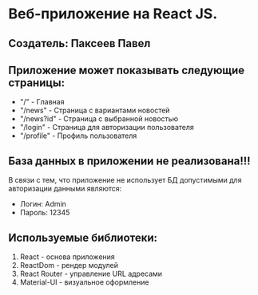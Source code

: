 Веб-приложение на React JS.
==========================

Создатель: Паксеев Павел
--------------------------

Приложение может показывать следующие страницы:
--------------------------
- "/" - Главная
- "/news" - Страница с вариантами новостей
- "/news?id" - Страница с выбранной новостью
- "/login" - Страница для авторизации пользователя
- "/profile" - Профиль пользователя

База данных в приложении не реализована!!!
--------------------------
В связи с тем, что приложение не использует БД допустимыми для авторизации данными являются:
- Логин: Admin
- Пароль: 12345

Используемые библиотеки:
--------------------------
1. React - основа приложения
2. ReactDom - рендер модулей
3. React Router - управление URL адресами
4. Material-UI - визуальное оформление
